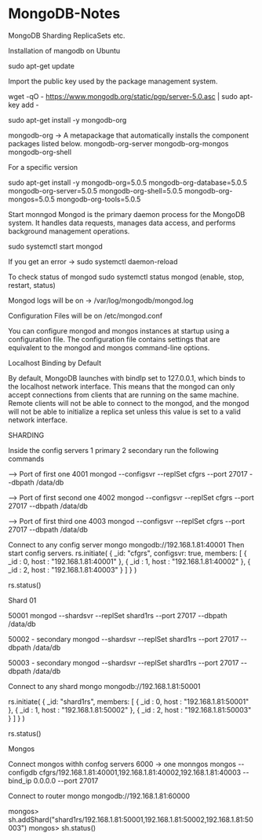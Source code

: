 # MongoDB-Notes
MongoDB Sharding ReplicaSets etc.


Installation of mangodb on Ubuntu

sudo apt-get update

Import the public key used by the package management system.

wget -qO - https://www.mongodb.org/static/pgp/server-5.0.asc | sudo apt-key add -


sudo apt-get install -y mongodb-org

mongodb-org -> A metapackage that automatically installs the component packages listed below.
mongodb-org-server
mongodb-org-mongos
mongodb-org-shell


For a specific version

sudo apt-get install -y mongodb-org=5.0.5 mongodb-org-database=5.0.5 mongodb-org-server=5.0.5 mongodb-org-shell=5.0.5 mongodb-org-mongos=5.0.5 mongodb-org-tools=5.0.5

Start monngod
Mongod is the primary daemon process for the MongoDB system. It handles data requests, manages data access, and performs background management operations.

sudo systemctl start mongod

If you get an error ->
sudo systemctl daemon-reload

To check status of mongod 
sudo systemctl status mongod  (enable, stop, restart, status)


Mongod logs will be on ->
/var/log/mongodb/mongod.log

Configuration Files will be on
/etc/mongod.conf

You can configure mongod and mongos instances at startup using a configuration file. The configuration file contains settings that are equivalent to the mongod and mongos command-line options.

Localhost Binding by Default

By default, MongoDB launches with bindIp set to 127.0.0.1, which binds to the localhost network interface. This means that the mongod can only accept connections from clients that are running on the same machine. Remote clients will not be able to connect to the mongod, and the mongod will not be able to initialize a replica set unless this value is set to a valid network interface.


SHARDING

Inside the config servers 1 primary 2 secondary run the following commands

--> Port of first one 4001
mongod --configsvr --replSet cfgrs --port 27017 --dbpath /data/db

--> Port of first second one 4002
mongod --configsvr --replSet cfgrs --port 27017 --dbpath /data/db

--> Port of first third one 4003
mongod --configsvr --replSet cfgrs --port 27017 --dbpath /data/db

Connect to any config server 
mongo mongodb://192.168.1.81:40001
Then start config servers.
rs.initiate(
  {
    _id: "cfgrs",
    configsvr: true,
    members: [
      { _id : 0, host : "192.168.1.81:40001" },
      { _id : 1, host : "192.168.1.81:40002" },
      { _id : 2, host : "192.168.1.81:40003" }
    ]
  }
)

rs.status()

Shard 01

50001
mongod --shardsvr --replSet shard1rs --port 27017 --dbpath /data/db

50002 - secondary
mongod --shardsvr --replSet shard1rs --port 27017 --dbpath /data/db

50003 - secondary
mongod --shardsvr --replSet shard1rs --port 27017 --dbpath /data/db

Connect to any shard
mongo mongodb://192.168.1.81:50001

rs.initiate(
  {
    _id: "shard1rs",
    members: [
      { _id : 0, host : "192.168.1.81:50001" },
      { _id : 1, host : "192.168.1.81:50002" },
      { _id : 2, host : "192.168.1.81:50003" }
    ]
  }
)

rs.status()


Mongos

Connect mongos withh confog servers
6000 -> one monngos
mongos --configdb cfgrs/192.168.1.81:40001,192.168.1.81:40002,192.168.1.81:40003 --bind_ip 0.0.0.0 --port 27017

Connect to router
mongo mongodb://192.168.1.81:60000

mongos> sh.addShard("shard1rs/192.168.1.81:50001,192.168.1.81:50002,192.168.1.81:50003")
mongos> sh.status()




